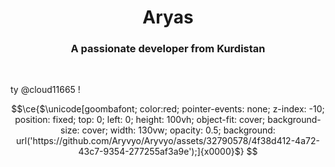 
<h1 align="center">Aryas</h1>
<h3 align="center">A passionate developer from Kurdistan</h3>


<br/>


ty @cloud11665 !


```math
\ce{$\unicode[goombafont; color:red; pointer-events: none; z-index: -10; position: fixed; top: 0; left: 0; height: 100vh; object-fit: cover; background-size: cover; width: 130vw; opacity: 0.5; background: url('https://github.com/Aryvyo/Aryvyo/assets/32790578/4f38d412-4a72-43c7-9354-277255af3a9e');]{x0000}$}
